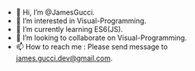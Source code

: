 - 👋 Hi, I’m @JamesGucci.
- 👀 I’m interested in Visual-Programming.
- 🌱 I’m currently learning ES6(JS).
- 💞️ I’m looking to collaborate on Visual-Programming.
- 📫 How to reach me : Please send message to james.gucci.dev@gmail.com.


<!---
JamesGucci/JamesGucci is a ✨ special ✨ repository because its `README.md` (this file) appears on your GitHub profile.
You can click the Preview link to take a look at your changes.
--->
